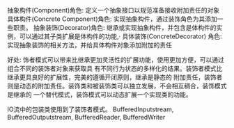 
抽象构件(Component)角色: 定义一个抽象接口以规范准备接收附加责任的对象
具体构件(Concrete Component)角色: 实现抽象构件，通过装饰角色为其添加一些职责。
抽象装饰(Decorator)角色: 继承或实现抽象构件，并包含是体构件的实例，可以通过其子类扩展是体构件的功能,·
具体装饰(ConcreteDecorator) 角色: 实现抽象装饰的相关方法，并给具体构件对象添加附加的责任

好处:
    饰者模式可以带来比继承更加灵活性的扩展功能，使用更加方便，可以通过组合不同的装饰者对象来获取具
有不同行为状态的多样化的结果。装饰者模式比继承更具良好的扩展性，完美的遵循开闭原则，继承是静态的
附加责任，装饰者则是动态的附加责任。装饰类和被装饰类可以独立发展，不会相互稠合，装饰模式是继承的
一个替代模式，装饰模式可以动态扩展一个实现类的功能。

IO流中的包装类使用到了装饰者模式。
    BufferedInputstream,
    BufferedOutputstream,
    BufferedReader,
    BufferedWriter